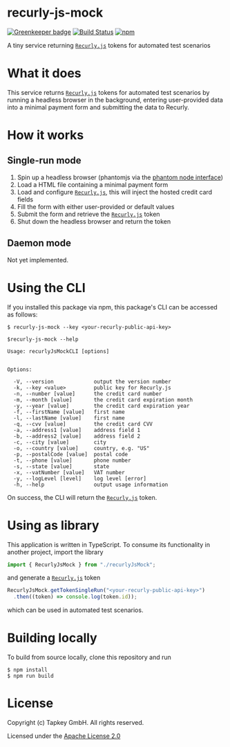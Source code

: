 # recurly-js-mock

[![Greenkeeper badge](https://badges.greenkeeper.io/tapkey/recurly-js-mock.svg)](https://greenkeeper.io/)
[![Build Status](https://travis-ci.org/tapkey/recurly-js-mock.svg?branch=master)](https://travis-ci.org/tapkey/recurly-js-mock)
[![npm](https://img.shields.io/npm/v/recurly-js-mock.svg)](npm)

A tiny service returning [`Recurly.js`][recurlyjs] tokens for automated test scenarios

# What it does
This service returns [`Recurly.js`][recurlyjs] tokens for automated test scenarios
by running a headless browser in the background, entering user-provided data
into a minimal payment form and submitting the data to Recurly.

# How it works
## Single-run mode
1. Spin up a headless browser (phantomjs via the [phantom node interface](https://www.npmjs.com/package/phantom))
2. Load a HTML file containing a minimal payment form
3. Load and configure [`Recurly.js`][recurlyjs], this will inject the hosted credit card fields
4. Fill the form with either user-provided or default values
5. Submit the form and retrieve the [`Recurly.js`][recurlyjs] token
6. Shut down the headless browser and return the token

## Daemon mode
Not yet implemented.

# Using the CLI
If you installed this package via npm, this package's CLI can be accessed as follows:
```shell
$ recurly-js-mock --key <your-recurly-public-api-key>
```

```
$recurly-js-mock --help

Usage: recurlyJsMockCLI [options]


Options:

  -V, --version             output the version number
  -k, --key <value>         public key for Recurly.js
  -n, --number [value]      the credit card number
  -m, --month [value]       the credit card expiration month
  -y, --year [value]        the credit card expiration year
  -f, --firstName [value]   first name
  -l, --lastName [value]    first name
  -q, --cvv [value]         the credit card CVV
  -a, --address1 [value]    address field 1
  -b, --address2 [value]    address field 2
  -c, --city [value]        city
  -o, --country [value]     country, e.g. "US"
  -p, --postalCode [value]  postal code
  -t, --phone [value]       phone number
  -s, --state [value]       state
  -x, --vatNumber [value]   VAT number
  -y, --logLevel [level]    log level [error]
  -h, --help                output usage information
```
On success, the CLI will return the [`Recurly.js`][recurlyjs] token.

# Using as library
This application is written in TypeScript. To consume its functionality in another
project, import the library
```typescript
import { RecurlyJsMock } from "./recurlyJsMock";
```
and generate a [`Recurly.js`][recurlyjs] token
```typescript
RecurlyJsMock.getTokenSingleRun("<your-recurly-public-api-key>")
  .then((token) => console.log(token.id));
```
which can be used in automated test scenarios.

# Building locally
To build from source locally, clone this repository and run
```shell
$ npm install
$ npm run build
```

# License
Copyright (c) Tapkey GmbH. All rights reserved.

Licensed under the [Apache License 2.0](https://spdx.org/licenses/Apache-2.0.html)

[recurlyjs]: https://recurly.com/recurlyjs/  "Recurly.js"
